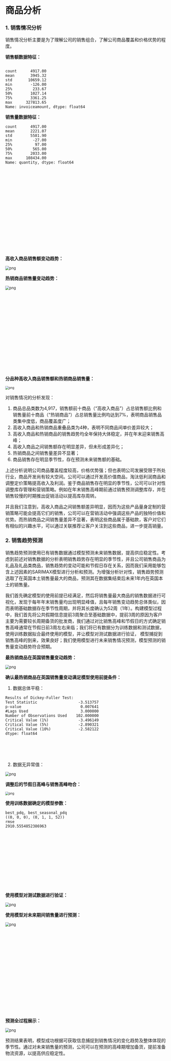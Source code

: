 # 商品分析



### 1. 销售情况分析

销售情况分析主要是为了理解公司的销售组合，了解公司商品覆盖和价格优势的程度。

**销售额数据特征：**

```

count      4917.00
mean       3945.32
std       10659.12
min        -126.00
25%         233.67
50%        1027.14
75%        3361.25
max      327813.65
Name: invoiceamount, dtype: float64
```

**销售量数据特征：**

```
count      4917.00
mean       2221.07
std        5581.90
min         -27.00
25%          97.00
50%         565.00
75%        2033.00
max      108434.00
Name: quantity, dtype: float64
```

<br><br><br><br><br><br><br><br><br><br><br><br><br><br><br>

**高收入商品销售额变动趋势：**

<img src="output_129_0.png" alt="png" style="zoom: 80%;" />

**热销商品销售量变动趋势：**

<img src="output_130_0.png" alt="png" style="zoom: 80%;" />

<br><br><br><br><br><br><br><br><br><br><br><br><br><br>

**分品种高收入商品销售额和热销商品销售量：**

<img src="output_131_0.png" alt="png" style="zoom: 67%;" />

对销售情况的分析发现：

1. 商品总品类数为4,917，销售额前十商品（“高收入商品”）占总销售额比例和销售量前十商品（“热销商品”）占总销售量比例均达到7%，表明商品销售品类集中度低，商品覆盖度广；
2. 高收入商品和热销商品重叠品类为4种，表明不同商品间单价差异较大；
3. 高收入商品和热销商品的销售趋势均全年保持大体稳定，并在年末迎来销售高峰；
4. 高收入商品之间销售额存在明显差异，但未形成差异化；
5. 热销商品之间销售量差异不显著；
6. 商品销售存在明显季节性，存在预测未来销售额的基础。

上述分析说明公司商品覆盖程度较高，价格优势强；但也表明公司发展受限于所处行业，商品开发尚有较大空间。公司可以通过开发高价值商品，淘汰低利润商品和调整定价策略提高收入及利润。鉴于商品销售存在明显的季节性，公司可以针对性调整库存管理和营销策略。例如在年末销售高峰期前通过销售预测调整库存，并在销售较慢的时期推出促销活动以提高库存周转。

并且我们注意到，高收入商品之间销售额差异明显，因而为这些产品量身定制的营销策略可能会提高它们的销售，公司可以在营销活动中强调这些产品的独特价值和优势。而热销商品之间销售量差异不显著，表明这些商品属于基础款，客户对它们有相似的兴趣水平，可以通过关联推荐让客户关注到这些商品，进一步提高销量。


### 2. 销售趋势预测

销售趋势预测使用已有销售数据通过模型预测未来销售数据，提高供应稳定性。考虑到前述对销售数据的分析表明销售趋势存在明显的季节性，并且公司销售商品为礼品及礼品类商品，销售趋势的变动可能和节假日存在关系，因而我们采用能够包含上述因素的SARIMAX模型进行分析和预测。为增强分析针对性，销售趋势预测选取了在英国本土销售量最大的商品，预测其在数据集结束后未来1年内在英国本土的销售量。

我们首先确定模型的使用前提已经满足，然后将销售量最大商品的销售数据进行可视化，发现于每年年末销售量均出现明显峰值，且每年销售变动趋势总体类似，因而表明基础数据存在季节性周期，并将其长度确认为52周（1年）。构建模型过程中，我们首先将公共假期信息提前3周聚合至基础数据中，提前3周的原因为客户主要为需要较长周期备货的批发商，我们通过对比销售高峰和节假日的方式确定销售高峰通常在节假日前3周左右来临；我们将已有数据分为训练数据和测试数据，使用训练数据拟合最终使用的模型，并让模型对测试数据进行验证， 模型捕捉到销售高峰的到来，效果良好；我们使用模型进行未来销售情况预测，模型预测的销售量变动趋势符合预期。

**最热销商品在英国销售量变动趋势：**

<img src="output_135_0.png" alt="png" style="zoom: 80%;" />

**确认最热销商品在英国销售量变动满足模型使用前提条件：**

1. 数据总体平稳：

```
Results of Dickey-Fuller Test:
Test Statistic                  -3.513757
p-value                          0.007641
#Lags Used                       3.000000
Number of Observations Used    102.000000
Critical Value (1%)             -3.496149
Critical Value (5%)             -2.890321
Critical Value (10%)            -2.582122
dtype: float64
```

<br><br><br>

2. 数据无异常值：

<img src="output_137_0.png" alt="png" style="zoom: 80%;" />

**调整后的节假日高峰与销售高峰吻合：**

<img src="output_139_0.png" alt="png" style="zoom:67%;" />

**使用训练数据确定的模型参数：**

```
best_pdq, best_seasonal_pdq
((0, 0, 0), (0, 1, 1, 52))
rmse
2910.5554852386963
```

<br><br><br><br><br><br><br><br><br><br>

**使用模型对测试数据进行验证：**

<img src="output_142_0.png" alt="png" style="zoom:80%;" />

**使用模型对未来期间销售量进行预测：**

<img src="output_145_0.png" alt="png" style="zoom:80%;" />

<br><br><br><br><br><br><br><br><br><br><br><br><br><br><br>

**预测全过程展示：**

<img src="output_146_0.png" alt="png" style="zoom:80%;" />

预测结果表明，模型成功根据可获取信息捕捉到销售情况的变化趋势及整体体现的季节性。通过对未来销售量的预测，公司可以在预测的高峰期增加备货，提前准备物流资源，以提高供应稳定性。


